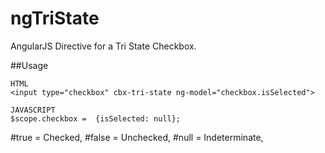 ngTriState
==========

AngularJS Directive for a Tri State Checkbox.


##Usage

    HTML
    <input type="checkbox" cbx-tri-state ng-model="checkbox.isSelected">
    
    JAVASCRIPT
    $scope.checkbox =  {isSelected: null}; 
    
#true = Checked,
#false = Unchecked, 
#null = Indeterminate, 
